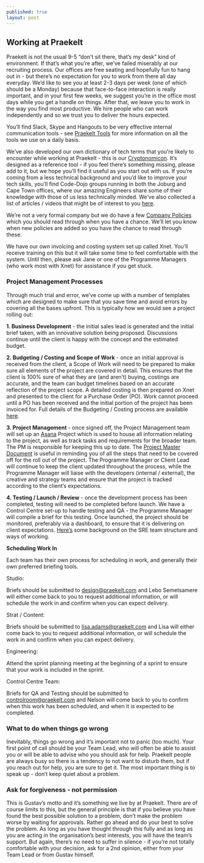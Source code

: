 ```yaml
---
published: true
layout: post
---
```




## Working at Praekelt

Praekelt is not the usual 9-5 “don’t sit there, that’s my desk” kind of environment. If that’s what you’re after, we’ve failed miserably at our recruiting process. Our offices are free seating and hopefully fun to hang out in - but there’s no expectation for you to work from there all day everyday. We’d like to see you at least 2-3 days per week (one of which should be a Monday) because that face-to-face interaction is really important, and in your first few weeks, we suggest you’re in the office most days while you get a handle on things. After that, we leave you to work in the way you find most productive. We hire people who can work independently and so we trust you to deliver the hours expected. 

You’ll find Slack, Skype and Hangouts to be very effective internal communication tools - see [Praekelt Tools](https://docs.google.com/document/d/1S-vZ9JzMjjBsj0fdNcE5RhjFJQXGnDd5XJnX1dBybl0/edit#) for more information on all the tools we use on a daily basis.

We’ve also developed our own dictionary of tech terms that you’re likely to encounter while working at Praekelt - this is our [Cryptonomicon](https://docs.google.com/a/praekeltconsulting.com/document/d/1Nkfk4wpYds6aFmQk3XWhnCtgQoNiUsyJzzD1U0MnPlk/edit). It’s designed as a reference tool - if you feel there’s something missing, please add to it, but we hope you’ll find it useful as you start out with us. If you’re coming from a less technical background and you’d like to improve your tech skills, you’ll find Code-Dojo groups running in both the Joburg and Cape Town offices, where our amazing Engineers share some of their knowledge with those of us less technically minded. We’ve also collected a list of articles / videos that might be of interest to you [here](https://docs.google.com/document/d/1NSXV7T4ZxrZru9AjfX1YFbyPL1ohUfydD70bgFmnBVU/edit).

We’re not a very formal company but we do have a few [Company Policies](https://docs.google.com/document/d/1VIkAZJGSnuaJ3lEKd6DgskH7x3-R35xmawHKb03noN4/edit#heading=h.exxmv9wl1vlo) which you should read through when you have a chance. We’ll let you know when new policies are added so you have the chance to read through these.

We have our own invoicing and costing system set up called Xnet. You’ll receive training on this but it will take some time to feel comfortable with the system. Until then, please ask Jane or one of the Programme Managers (who work most with Xnet) for assistance if you get stuck. 

### Project Management Processes
Through much trial and error, we’ve come up with a number of templates which are designed to make sure that you save time and avoid errors by covering all the bases upfront. This is typically how we would see a project rolling out:

**1. Business Development** - the initial sales lead is generated and the initial brief taken, with an innovative solution being proposed. Discussions continue until the client is happy with the concept and the estimated budget.

**2. Budgeting / Costing and Scope of Work** - once an initial approval is received from the client, a Scope of Work will need to be prepared to make sure all elements of the project are covered in detail. This ensures that the client is 100% sure of what they are (and aren’t) buying, costings are accurate, and the team can budget timelines based on an accurate reflection of the project scope.  A detailed costing is then prepared on Xnet and presented to the client for a Purchase Order (PO). Work cannot proceed until a PO has been received and the initial portion of the project has been invoiced for. Full details of the Budgeting / Costing process are available [here](https://docs.google.com/document/d/19dc4zON6jLBxu5EHlwehKKfTYHaGiLeyjwQ2UCWP_CM/edit#heading=h.d1nkk4n66plc).

**3. Project Management** - once signed off, the Project Management team will set up an [Asana](www.asana.com) Project which is used to house all information relating to the project, as well as track tasks and requirements for the broader team. The PM is responsible for keeping this up to date. The [Project Master Document](https://docs.google.com/a/praekeltconsulting.com/spreadsheet/ccc?key=0AuFU_wce9xhpdFI4M0FQT09VQlJwVlRRcWJ0eXlMSVE#gid=17) is useful in reminding you of all the steps that need to be covered off for the roll out of the project. The Programme Manager or Client Lead will continue to keep the client updated throughout the process, while the Programme Manager will liaise with the developers (internal / external), the creative and strategy teams and ensure that the project is tracked according to the client’s expectations.

**4. Testing / Launch / Review** - once the development process has been completed, testing will need to be completed before launch. We have a Control Centre set-up to handle testing and QA - the Programme Manager will compile a brief for this testing. Once launched, the project should be monitored, preferably via a dashboard, to ensure that it is delivering on client expectations.
[Here’s](https://docs.google.com/document/d/1sDQd44m0IeAsCTLtL_O3PlMRSP18DHDlAArWszl5qlE/edit#heading=h.goue6qmrqggr) some background on the SRE team structure and ways of working.


**Scheduling Work In**

Each team has their own process for scheduling in work, and generally their own preferred briefing tools.


Studio:

Briefs should be submitted to design@praekelt.com and Lebo Semetsamere will either come back to you to request additional information, or will schedule the work in and confirm when you can expect delivery.


Strat / Content:

Briefs should be submitted to lisa.adams@praekelt.com and Lisa will either come back to you to request additional information, or will schedule the work in and confirm when you can expect delivery.


Engineering:

Attend the sprint planning meeting at the beginning of a sprint to ensure that your work is included in the sprint. 


Control Centre Team:

Briefs for QA and Testing should be submitted to controlroom@praekelt.com and Nelson will come back to you to confirm when this work has been scheduled, and when it is expected to be completed.


### What to do when things go wrong
Inevitably, things go wrong and it’s important not to panic (too much).  Your first point of call should be your Team Lead, who will often be able to assist you or will be able to advise who you should ask for help. Praekelt people are always busy so there is a tendency to not want to disturb them, but if you reach out for help, you are sure to get it. The most important thing is to speak up - don’t keep quiet about a problem.

### Ask for forgiveness - not permission
This is Gustav’s motto and it’s something we live by at Praekelt. There are of course limits to this, but the general principle is that if you believe you have found the best possible solution to a problem, don’t make the problem worse by waiting for approvals. Rather go ahead and do your best to solve the problem. As long as you have thought through this fully and as long as you are acting in the organisation’s best interests, you will have the team’s support. But again, there’s no need to suffer in silence - if you’re not totally comfortable with your decision, ask for a 2nd opinion, either from your Team Lead or from Gustav himself.
